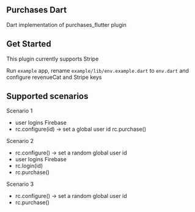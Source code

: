 ## Purchases Dart

Dart implementation of purchases_flutter plugin

## Get Started

This plugin currently supports Stripe

Run `example` app, rename `example/lib/env.example.dart` to `env.dart` and configure revenueCat and Stripe keys

## Supported scenarios

Scenario 1
- user logins Firebase
- rc.configure(id)	-> set a global user id
rc.purchase()


Scenario 2
- rc.configure() -> set a random global user id
- user logins Firebase
- rc.login(id)
- rc.purchase()


Scenario 3
- rc.configure() -> set a random global user id
- rc.purchase()